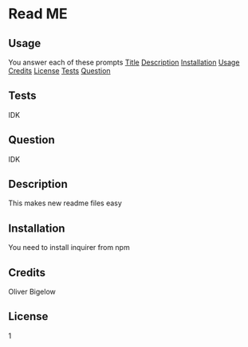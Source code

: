 # Read ME
## Usage
You answer each of these prompts
[Title](#read-me)
[Description](#Description)
[Installation](#Installation)
[Usage](#Usage)
[Credits](#Credits)
[License](#License)
[Tests](#Tests)
[Question](#Question)
## Tests
IDK
## Question
IDK
## Description
This makes new readme files easy
## Installation
You need to install inquirer from npm
## Credits
Oliver Bigelow
## License
1
